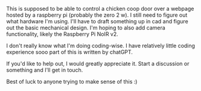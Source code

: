 This is supposed to be able to control a chicken coop door over a webpage hosted by a raspberry pi (probably the zero 2 w).
I still need to figure out what hardware I'm using. I'll have to draft something up in cad and figure out the basic mechanical design. I'm hoping to also add camera functionality, likely the Raspberry Pi NoIR v2.

I don't really know what I'm doing coding-wise. I have relatively little coding experience sooo part of this is written by chatGPT.

If you'd like to help out, I would greatly appreciate it. Start a discussion or something and I'll get in touch.

Best of luck to anyone trying to make sense of this :)
